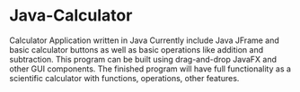 # Java-Calculator
Calculator Application written in Java
Currently include Java JFrame and basic calculator buttons as well as basic operations like addition and subtraction. 
This program can be built using drag-and-drop JavaFX and other GUI components.
The finished program will have full functionality as a scientific calculator with functions, operations, other features.
